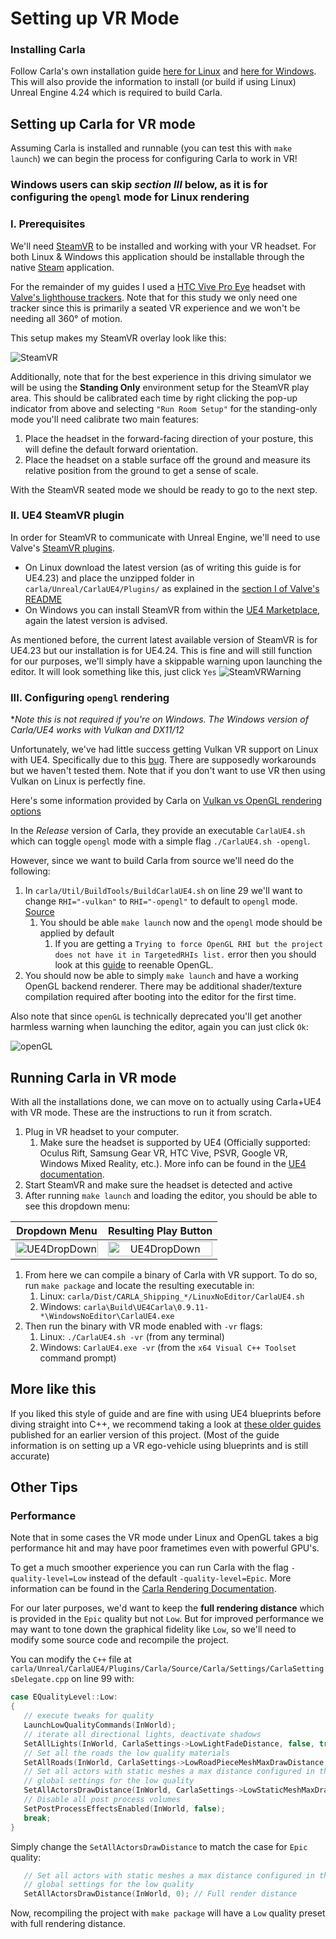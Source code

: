 # Setting up VR Mode
### Installing Carla 
Follow Carla's own installation guide [here for Linux](https://carla.readthedocs.io/en/latest/build_linux/) and [here for Windows](https://carla.readthedocs.io/en/latest/build_windows/). This will also provide the information to install (or build if using Linux) Unreal Engine 4.24 which is required to build Carla.

## Setting up Carla for VR mode

Assuming Carla is installed and runnable (you can test this with `make launch`) we can begin the process for configuring Carla to work in VR! 

### Windows users can skip *section III* below, as it is for configuring the `opengl` mode for Linux rendering

### I. Prerequisites
We'll need [SteamVR](https://store.steampowered.com/app/250820/SteamVR/) to be installed and working with your VR headset. For both Linux & Windows this application should be installable through the native [Steam](https://store.steampowered.com/about/) application.

For the remainder of my guides I used a [HTC Vive Pro Eye](https://enterprise.vive.com/us/product/vive-pro-eye-office/) headset with [Valve's lighthouse trackers](https://www.valvesoftware.com/en/index/base-stations). Note that for this study we only need one tracker since this is primarily a seated VR experience and we won't be needing all 360&deg; of motion. 

This setup makes my SteamVR overlay look like this:

![SteamVR](https://docs.google.com/drawings/d/e/2PACX-1vQofGTS8pATT58UxHzcVeWjhkYAqGw6PyrKpQ8GmK34p_1S1MehrKeUxNIpkAYB_D3T-s6v3d1_BMCl/pub?w=574&h=261)

Additionally, note that for the best experience in this driving simulator we will be using the **Standing Only** environment setup for the SteamVR play area. This should be calibrated each time by right clicking the pop-up indicator from above and selecting `"Run Room Setup"` for the standing-only mode you'll need calibrate two main features:
1. Place the headset in the forward-facing direction of your posture, this will define the default forward orientation.
2. Place the headset on a stable surface off the ground and measure its relative position from the ground to get a sense of scale. 

With the SteamVR seated mode we should be ready to go to the next step.

### II. UE4 SteamVR plugin
In order for SteamVR to communicate with Unreal Engine, we'll need to use Valve's [SteamVR plugins](https://github.com/ValveSoftware/steamvr_unreal_plugin). 
- On Linux download the latest version (as of writing this guide is for UE4.23) and place the unzipped folder in `carla/Unreal/CarlaUE4/Plugins/` as explained in the [section I of Valve's README](https://github.com/ValveSoftware/steamvr_unreal_plugin#i-how-to-add-this-plugin-to-your-ue4-project)
- On Windows you can install SteamVR from within the [UE4 Marketplace](https://www.unrealengine.com/marketplace/en-US/product/steamvr-input-for-unreal), again the latest version is advised.

As mentioned before, the current latest available version of SteamVR is for UE4.23 but our installation is for UE4.24. This is fine and will still function for our purposes, we'll simply have a skippable warning upon launching the editor. It will look something like this, just click `Yes`
![SteamVRWarning](https://docs.google.com/drawings/d/e/2PACX-1vRmJfEeP6SmlzxgBhottJYmfrb72O7J3lztErcpmd97iBKFVAZe7DxPCGzBjyeqIfyRkeCyvafh1fTJ/pub?w=913&h=205)


### III. Configuring `opengl` rendering
**Note this is not required if you're on Windows. The Windows version of Carla/UE4 works with Vulkan and DX11/12*

Unfortunately, we've had little success getting Vulkan VR support on Linux with UE4. Specifically due to this [bug](https://github.com/ValveSoftware/SteamVR-for-Linux/issues/404). There are supposedly workarounds but we haven't tested them. Note that if you don't want to use VR then using Vulkan on Linux is perfectly fine. 

Here's some information provided by Carla on [Vulkan vs OpenGL rendering options](https://carla.readthedocs.io/en/latest/adv_rendering_options/)

In the *Release* version of Carla, they provide an executable `CarlaUE4.sh` which can toggle `opengl` mode with a simple flag `./CarlaUE4.sh -opengl`.

However, since we want to build Carla from source we'll need do the following:
1. In `carla/Util/BuildTools/BuildCarlaUE4.sh` on line 29 we'll want to change `RHI="-vulkan"` to `RHI="-opengl"` to default to `opengl` mode. [Source](https://github.com/carla-simulator/carla/issues/2063)
   1. You should be able `make launch` now and the `opengl` mode should be applied by default
      1. If you are getting a `Trying to force OpenGL RHI but the project does not have it in TargetedRHIs list.` error then you should look at this [guide](https://rhycesmith.com/2020/06/12/enable-opengl-and-disable-vulkan-in-unreal-engine-4-25/) to reenable OpenGL. 
2. You should now be able to simply `make launch` and have a working OpenGL backend renderer. There may be additional shader/texture compilation required after booting into the editor for the first time. 

Also note that since `openGL` is technically deprecated you'll get another harmless warning when launching the editor, again you can just click `Ok`: 

![openGL](https://docs.google.com/drawings/d/e/2PACX-1vSn72GkhBOvmfa_vMnjTwvv9KPk34i6ZpHgMgpBjRPp_1_k0kF55TgjZHvGw2CfdJtckqENuNbNilhr/pub?w=556&h=205)

## Running Carla in VR mode

With all the installations done, we can move on to actually using Carla+UE4 with VR mode. These are the instructions to run it from scratch.

1. Plug in VR headset to your computer. 
   1. Make sure the headset is supported by UE4 (Officially supported: Oculus Rift, Samsung Gear VR, HTC Vive, PSVR, Google VR, Windows Mixed Reality, etc.). More info can be found in the [UE4 documentation](https://www.unrealengine.com/en-US/vr).
2. Start SteamVR and make sure the headset is detected and active
3. After running `make launch` and loading the editor, you should be able to see this dropdown menu: 
   
| Dropdown Menu | Resulting Play Button |
| --- | --- |
| <center> <img src = "https://docs.google.com/drawings/d/e/2PACX-1vQa2e3SJzFWLoOwg-sW1b1KFvsDsA13ak9MY1wxtG7ZqsbXhRC8LEe9kSEjJLE93vt4nksAkyBnflXN/pub?w=791&h=1008" alt="UE4DropDown" width=100%> </center> | <center> <img src = "https://docs.google.com/drawings/d/e/2PACX-1vTmLv-DN3bI_uGFL6W-GSLJII_vtqajlkeEszPxPIl8pl7R6VT3LSDUEHWOVK_7HcA7PAYCl4a0jX4d/pub?w=518&h=287" alt="UE4DropDown" width=100%> </center> |

1. From here we can compile a binary of Carla with VR support. To do so, run `make package` and locate the resulting executable in: 
   1. Linux: `carla/Dist/CARLA_Shipping_*/LinuxNoEditor/CarlaUE4.sh`
   2. Windows: `carla\Build\UE4Carla\0.9.11-*\WindowsNoEditor\CarlaUE4.exe`
2. Then run the binary with VR mode enabled with `-vr` flags:
   1. Linux: `./CarlaUE4.sh -vr` (from any terminal)
   2. Windows: `CarlaUE4.exe -vr` (from the `x64 Visual C++ Toolset` command prompt)

## More like this
If you liked this style of guide and are fine with using UE4 blueprints before diving straight into C++, we recommend taking a look at [these older guides](https://github.com/GustavoSilvera/VR-Carla-Docs) published for an earlier version of this project. (Most of the guide information is on setting up a VR ego-vehicle using blueprints and is still accurate)

## Other Tips
### Performance
Note that in some cases the VR mode under Linux and OpenGL takes a big performance hit and may have poor frametimes even with powerful GPU's.

To get a much smoother experience you can run Carla with the flag `-quality-level=Low` instead of the default `-quality-level=Epic`. More information can be found in the [Carla Rendering Documentation](https://carla.readthedocs.io/en/latest/adv_rendering_options/).

For our later purposes, we'd want to keep the **full rendering distance** which is provided in the `Epic` quality but not `Low`. But for improved performance we may want to tone down the graphical fidelity like `Low`, so we'll need to modify some source code and recompile the project. 

You can modify the `C++` file at `carla/Unreal/CarlaUE4/Plugins/Carla/Source/Carla/Settings/CarlaSettingsDelegate.cpp` on line 99 with:
```c++
case EQualityLevel::Low:
{
   // execute tweaks for quality
   LaunchLowQualityCommands(InWorld);
   // iterate all directional lights, deactivate shadows
   SetAllLights(InWorld, CarlaSettings->LowLightFadeDistance, false, true);
   // Set all the roads the low quality materials
   SetAllRoads(InWorld, CarlaSettings->LowRoadPieceMeshMaxDrawDistance, CarlaSettings->LowRoadMaterials);
   // Set all actors with static meshes a max distance configured in the
   // global settings for the low quality
   SetAllActorsDrawDistance(InWorld, CarlaSettings->LowStaticMeshMaxDrawDistance);
   // Disable all post process volumes
   SetPostProcessEffectsEnabled(InWorld, false);
   break;
}
```
Simply change the `SetAllActorsDrawDistance` to match the case for `Epic` quality:
```c++
   // Set all actors with static meshes a max distance configured in the
   // global settings for the low quality
   SetAllActorsDrawDistance(InWorld, 0); // Full render distance
```
Now, recompiling the project with `make package` will have a `Low` quality preset with full rendering distance.
